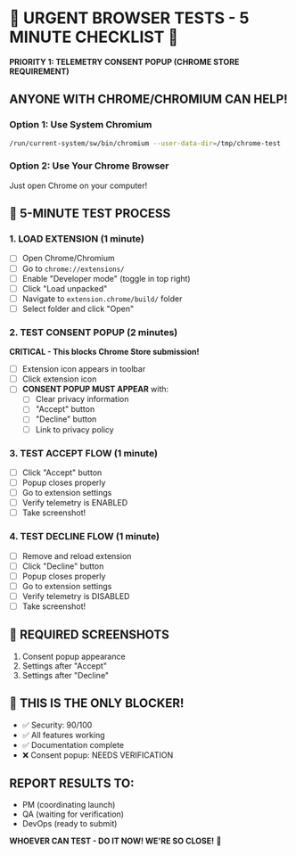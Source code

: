 # 🚨 URGENT BROWSER TESTS - 5 MINUTE CHECKLIST 🚨

**PRIORITY 1: TELEMETRY CONSENT POPUP (CHROME STORE REQUIREMENT)**

## ANYONE WITH CHROME/CHROMIUM CAN HELP!

### Option 1: Use System Chromium
```bash
/run/current-system/sw/bin/chromium --user-data-dir=/tmp/chrome-test
```

### Option 2: Use Your Chrome Browser
Just open Chrome on your computer!

## 🎯 5-MINUTE TEST PROCESS

### 1. LOAD EXTENSION (1 minute)
- [ ] Open Chrome/Chromium
- [ ] Go to `chrome://extensions/`
- [ ] Enable "Developer mode" (toggle in top right)
- [ ] Click "Load unpacked"
- [ ] Navigate to `extension.chrome/build/` folder
- [ ] Select folder and click "Open"

### 2. TEST CONSENT POPUP (2 minutes)
**CRITICAL - This blocks Chrome Store submission!**
- [ ] Extension icon appears in toolbar
- [ ] Click extension icon
- [ ] **CONSENT POPUP MUST APPEAR** with:
  - [ ] Clear privacy information
  - [ ] "Accept" button
  - [ ] "Decline" button
  - [ ] Link to privacy policy

### 3. TEST ACCEPT FLOW (1 minute)
- [ ] Click "Accept" button
- [ ] Popup closes properly
- [ ] Go to extension settings
- [ ] Verify telemetry is ENABLED
- [ ] Take screenshot!

### 4. TEST DECLINE FLOW (1 minute)
- [ ] Remove and reload extension
- [ ] Click "Decline" button
- [ ] Popup closes properly
- [ ] Go to extension settings
- [ ] Verify telemetry is DISABLED
- [ ] Take screenshot!

## 📸 REQUIRED SCREENSHOTS
1. Consent popup appearance
2. Settings after "Accept"
3. Settings after "Decline"

## 🚨 THIS IS THE ONLY BLOCKER!
- ✅ Security: 90/100
- ✅ All features working
- ✅ Documentation complete
- ❌ Consent popup: NEEDS VERIFICATION

## REPORT RESULTS TO:
- PM (coordinating launch)
- QA (waiting for verification)
- DevOps (ready to submit)

**WHOEVER CAN TEST - DO IT NOW! WE'RE SO CLOSE!** 🚀